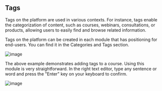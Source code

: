 ## Tags

Tags on the platform are used in various contexts. For instance, tags enable the categorization of content, such as courses, webinars, consultations, or products, allowing users to easily find and browse related information.

Tags on the platform can be created in each module that has positioning for end-users. You can find it in the Categories and Tags section.

![image](https://github.com/EscolaLMS/Tags/assets/108077902/4088c9e9-7522-484f-9225-de0333242889)

The above example demonstrates adding tags to a course. Using this module is very straightforward. In the right text editor, type any sentence or word and press the "Enter" key on your keyboard to confirm.

![image](https://github.com/EscolaLMS/Tags/assets/108077902/f9f792ef-a856-46ad-9237-31c24aa30529)


